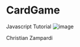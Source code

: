 # CardGame
Javascript Tutorial
![image](https://user-images.githubusercontent.com/124572664/235656300-917ee861-f15d-4d6b-8e60-f5daf1124d85.png)

Christian Zampardi
